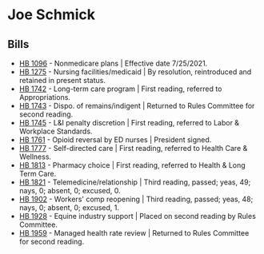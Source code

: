 # Joe Schmick
## Bills
* [HB 1096](/bill/2021-22/hb/1096/) - Nonmedicare plans | Effective date 7/25/2021.
* [HB 1275](/bill/2021-22/hb/1275/) - Nursing facilities/medicaid | By resolution, reintroduced and retained in present status.
* [HB 1742](/bill/2021-22/hb/1742/) - Long-term care program | First reading, referred to Appropriations.
* [HB 1743](/bill/2021-22/hb/1743/) - Dispo. of remains/indigent | Returned to Rules Committee for second reading.
* [HB 1745](/bill/2021-22/hb/1745/) - L&I penalty discretion | First reading, referred to Labor & Workplace Standards.
* [HB 1761](/bill/2021-22/hb/1761/) - Opioid reversal by ED nurses | President signed.
* [HB 1777](/bill/2021-22/hb/1777/) - Self-directed care | First reading, referred to Health Care & Wellness.
* [HB 1813](/bill/2021-22/hb/1813/) - Pharmacy choice | First reading, referred to Health & Long Term Care.
* [HB 1821](/bill/2021-22/hb/1821/) - Telemedicine/relationship | Third reading, passed; yeas, 49; nays, 0; absent, 0; excused, 0.
* [HB 1902](/bill/2021-22/hb/1902/) - Workers' comp reopening | Third reading, passed; yeas, 48; nays, 0; absent, 0; excused, 1.
* [HB 1928](/bill/2021-22/hb/1928/) - Equine industry support | Placed on second reading by Rules Committee.
* [HB 1959](/bill/2021-22/hb/1959/) - Managed health rate review | Returned to Rules Committee for second reading.
